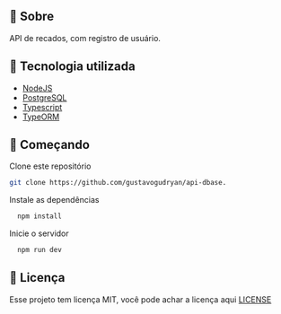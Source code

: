 ## 📌 Sobre

API de recados, com registro de usuário.

## 🚀 Tecnologia utilizada
* [NodeJS](https://nodejs.org/en/)
* [PostgreSQL](https://www.postgresql.org/)
* [Typescript](https://www.typescriptlang.org/)
* [TypeORM](https://typeorm.io/)

## 🚚 Começando

Clone este repositório
```bash
git clone https://github.com/gustavogudryan/api-dbase.
```
Instale as dependências
```bash
  npm install
```
Inicie o servidor
```bash
  npm run dev
```

## 📄 Licença

Esse projeto tem licença MIT, você pode achar a licença aqui [LICENSE](./LICENSE)
